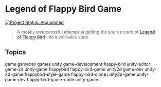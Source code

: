 # Legend of Flappy Bird Game

[![Project Status: Abandoned](./assets/images/badges/status.svg)](./)

> A mostly unsuccessful attempt at getting the source code of [Legend of Flappy Bird](https://ctyiextrasonic.itch.io/legend-of-flappy-bird) into a workable state.

## Topics

game gamedev games unity game-development flappy-bird unity-editor game-2d unity-game flappybird flappy-bird-game unity2d game-dev unity-2d-game flappybird-style-game flappy-bird-clone unity2d-game unity-game-dev flappy-bird-game-code unity-games
